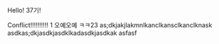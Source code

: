 Hello! 37기!

Conflict!!!!!!!!!!
1
오예오예
ㅋㅋ23
as;dkjakjlakmnlkanclkansclkanclknask
asdkas;dkjasdkjasdklkadasdkjasdkak
asfasf
